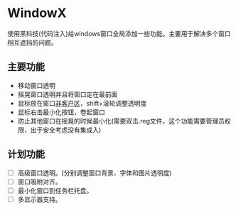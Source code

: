 # WindowX
使用黑科技(代码注入)给windows窗口全局添加一些功能。主要用于解决多个窗口相互遮挡的问题。

## 主要功能
* 移动窗口透明
* 摇晃窗口透明并且将窗口定在最前面
* 鼠标放在窗口[非客户区](http://www.equestionanswers.com/vcpp/client-non-client-area.php)，shift+滚轮调整透明度
* 鼠标右击最小化按钮，卷起窗口
* 防止其他窗口在摇晃的时候最小化(需要双击.reg文件，这个功能需要管理员权限，出于安全考虑没有集成入)

## 计划功能
- [ ] 高级窗口透明。(分别调整窗口背景、字体和图片透明度)
- [ ] 窗口吸附对齐。
- [ ] 最小化窗口到任务栏托盘。
- [ ] 多显示器支持。
